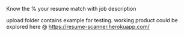 Know the % your resume match with job description

upload folder contains example for testing. working product could be explored here @ https://resume-scanner.herokuapp.com/